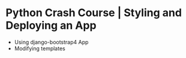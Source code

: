 # Python Crash Course | Styling and Deploying an App

* Using django-bootstrap4 App
* Modifying templates
